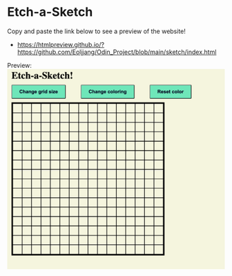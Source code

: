 # Etch-a-Sketch
Copy and paste the link below to see a preview of the website!
* https://htmlpreview.github.io/?https://github.com/Eoljjang/Odin_Project/blob/main/sketch/index.html

Preview:
![Alt text](preview.png)